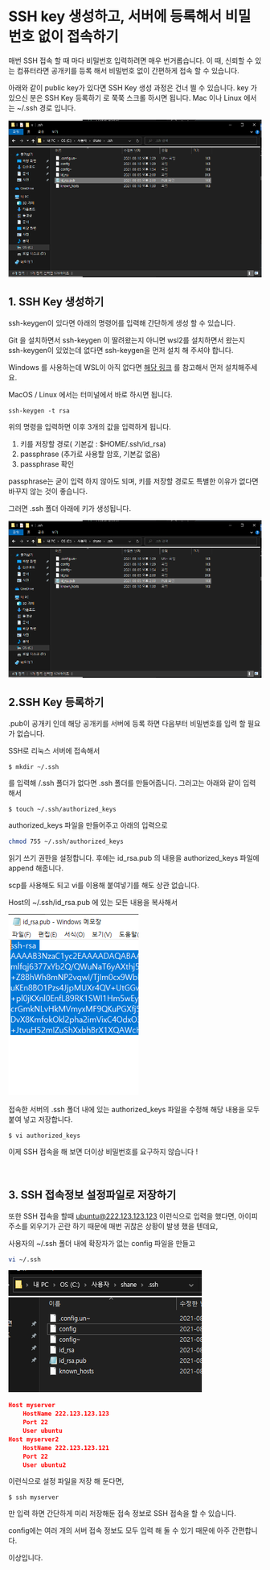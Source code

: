 # SSH key 생성하고, 서버에 등록해서 비밀번호 없이 접속하기

매번 SSH 접속 할 때 마다 비밀번호 입력하려면 매우 번거롭습니다. 이 때, 신뢰할 수 있는 컴퓨터라면 공개키를 등록 해서 비밀번호 없이 간편하게 접속 할 수 있습니다.

아래와 같이 public key가 있다면 SSH Key 생성 과정은 건너 띌 수 있습니다. key 가 있으신 분은 SSH Key 등록하기 로 쭉쭉 스크롤 하시면 됩니다. Mac 이나 Linux 에서는 ~/.ssh 경로 입니다.

![](https://github.com/Shane-Park/markdownBlog/raw/master/OS/linux/sshkey.assets/image-20210810153821908.png)



## 1. SSH Key 생성하기

ssh-keygen이 있다면 아래의 명령어를 입력해 간단하게 생성 할 수 있습니다.

Git 을 설치하면서 ssh-keygen 이 딸려왔는지 아니면 wsl2를 설치하면서 왔는지 ssh-keygen이 있었는데 없다면 ssh-keygen을 먼저 설치 해 주셔야 합니다.

Windows 를 사용하는데 WSL이 아직 없다면 [해당 링크](https://shanepark.tistory.com/187) 를 참고해서 먼저 설치해주세요.

MacOS / Linux 에서는 터미널에서 바로 하시면 됩니다.

```shell
ssh-keygen -t rsa
```

위의 명령을 입력하면 이후 3개의 값을 입력하게 됩니다.

1. 키를 저장할 경로( 기본값 : $HOME/.ssh/id_rsa)
2. passphrase (추가로 사용할 암호, 기본값 없음)
3. passphrase 확인

passphrase는 굳이 입력 하지 않아도 되며, 키를 저장할 경로도 특별한 이유가 없다면 바꾸지 않는 것이 좋습니다.



그러면 .ssh 폴더 아래에 키가 생성됩니다.

![image-20210810153818487](https://github.com/Shane-Park/markdownBlog/raw/master/OS/linux/sshkey.assets/image-20210810153818487.png)



## 2.SSH Key 등록하기

.pub이 공개키 인데 해당 공개키를 서버에 등록 하면 다음부터 비밀번호를 입력 할 필요가 없습니다.

SSH로 리눅스 서버에 접속해서

```shell
$ mkdir ~/.ssh
```

를 입력해 /.ssh 폴더가 없다면 .ssh 폴더를 만들어줍니다. 그러고는 아래와 같이 입력해서

```shell
$ touch ~/.ssh/authorized_keys
```

authorized_keys 파일을 만들어주고 아래의 입력으로

```bash
chmod 755 ~/.ssh/authorized_keys
```

읽기 쓰기 권한을 설정합니다. 후에는 id_rsa.pub 의 내용을 authorized_keys 파일에 append 해줍니다.

scp를 사용해도 되고 vi를 이용해 붙여넣기를 해도 상관 없습니다.

Host의 ~/.ssh/id_rsa.pub 에 있는 모든 내용을 복사해서

![image-20210810154227911](https://github.com/Shane-Park/markdownBlog/raw/master/OS/linux/sshkey.assets/image-20210810154227911.png)

접속한 서버의 .ssh 폴더 내에 있는 authorized_keys 파일을 수정해 해당 내용을 모두 붙여 넣고 저장합니다.

```shell
$ vi authorized_keys
```



이제 SSH 접속을 해 보면 더이상 비밀번호를 요구하지 않습니다 !

​	

## 3. SSH 접속정보 설정파일로 저장하기

또한 SSH 접속을 할때 ubuntu@222.123.123.123 이런식으로 입력을 했다면, 아이피 주소를 외우기가 곤란 하기 때문에 매번 귀찮은 상황이 발생 했을 텐데요,

사용자의 ~/.ssh 폴더 내에 확장자가 없는 config 파일을 만들고

```bash
vi ~/.ssh
```



![image-20210810154550934](https://github.com/Shane-Park/markdownBlog/raw/master/OS/linux/sshkey.assets/image-20210810154550934.png)

```json
Host myserver
    HostName 222.123.123.123
    Port 22
    User ubuntu
Host myserver2
    HostName 222.123.123.121
    Port 22
    User ubuntu2
```

이런식으로 설정 파일을 저장 해 둔다면,

```she
$ ssh myserver
```

만 입력 하면 간단하게 미리 저장해둔 접속 정보로 SSH 접속을 할 수 있습니다.

config에는 여러 개의 서버 접속 정보도 모두 입력 해 둘 수 있기 때문에 아주 간편합니다.



이상입니다.